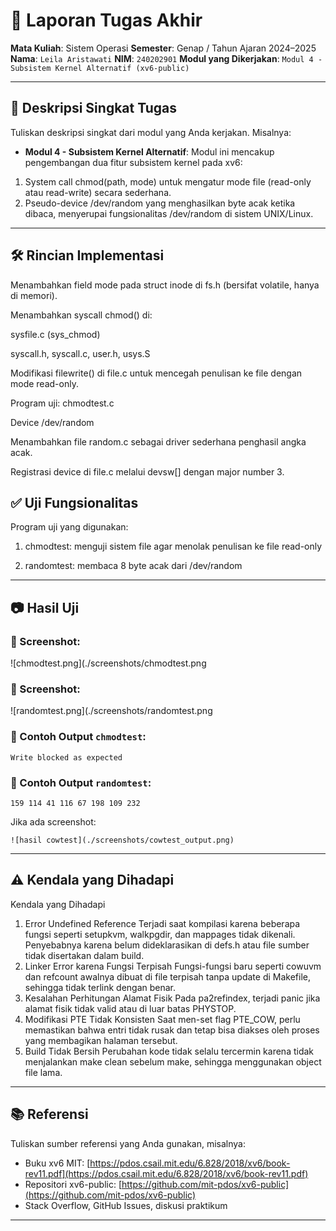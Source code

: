 # 📝 Laporan Tugas Akhir

**Mata Kuliah**: Sistem Operasi
**Semester**: Genap / Tahun Ajaran 2024–2025
**Nama**: `Leila Aristawati`
**NIM**: `240202901`
**Modul yang Dikerjakan**:
`Modul 4 - Subsistem Kernel Alternatif (xv6-public)`

---

## 📌 Deskripsi Singkat Tugas

Tuliskan deskripsi singkat dari modul yang Anda kerjakan. Misalnya:

* **Modul 4 - Subsistem Kernel Alternatif**:
 Modul ini mencakup pengembangan dua fitur subsistem kernel pada xv6:
1. System call chmod(path, mode) untuk mengatur mode file (read-only atau read-write) secara sederhana.
2. Pseudo-device /dev/random yang menghasilkan byte acak ketika dibaca, menyerupai fungsionalitas /dev/random di sistem UNIX/Linux.
---

## 🛠️ Rincian Implementasi

Menambahkan field mode pada struct inode di fs.h (bersifat volatile, hanya di memori).

Menambahkan syscall chmod() di:

sysfile.c (sys_chmod)

syscall.h, syscall.c, user.h, usys.S

Modifikasi filewrite() di file.c untuk mencegah penulisan ke file dengan mode read-only.

Program uji: chmodtest.c

Device /dev/random

Menambahkan file random.c sebagai driver sederhana penghasil angka acak.

Registrasi device di file.c melalui devsw[] dengan major number 3.


## ✅ Uji Fungsionalitas

Program uji yang digunakan:

1. chmodtest: menguji sistem file agar menolak penulisan ke file read-only

2. randomtest: membaca 8 byte acak dari /dev/random

---

## 📷 Hasil Uji

### 📸 Screenshot:
![chmodtest.png](./screenshots/chmodtest.png
### 📸 Screenshot:
![randomtest.png](./screenshots/randomtest.png

### 📍 Contoh Output `chmodtest`:

```
Write blocked as expected
```

### 📍 Contoh Output `randomtest`:

```
159 114 41 116 67 198 109 232
```

Jika ada screenshot:

```
![hasil cowtest](./screenshots/cowtest_output.png)
```

---

## ⚠️ Kendala yang Dihadapi

Kendala yang Dihadapi

1. Error Undefined Reference
Terjadi saat kompilasi karena beberapa fungsi seperti setupkvm, walkpgdir, dan mappages tidak dikenali. Penyebabnya karena belum dideklarasikan di defs.h atau file sumber tidak disertakan dalam build.
2. Linker Error karena Fungsi Terpisah
Fungsi-fungsi baru seperti cowuvm dan refcount awalnya dibuat di file terpisah tanpa update di Makefile, sehingga tidak terlink dengan benar.
3. Kesalahan Perhitungan Alamat Fisik
Pada pa2refindex, terjadi panic jika alamat fisik tidak valid atau di luar batas PHYSTOP.
4. Modifikasi PTE Tidak Konsisten
Saat men-set flag PTE_COW, perlu memastikan bahwa entri tidak rusak dan tetap bisa diakses oleh proses yang membagikan halaman tersebut.
5. Build Tidak Bersih
Perubahan kode tidak selalu tercermin karena tidak menjalankan make clean sebelum make, sehingga menggunakan object file lama.

---

## 📚 Referensi

Tuliskan sumber referensi yang Anda gunakan, misalnya:

* Buku xv6 MIT: [https://pdos.csail.mit.edu/6.828/2018/xv6/book-rev11.pdf](https://pdos.csail.mit.edu/6.828/2018/xv6/book-rev11.pdf)
* Repositori xv6-public: [https://github.com/mit-pdos/xv6-public](https://github.com/mit-pdos/xv6-public)
* Stack Overflow, GitHub Issues, diskusi praktikum

---

